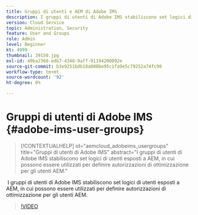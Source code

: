 ```yaml
---
title: Gruppi di utenti e AEM di Adobe IMS
description: I gruppi di utenti di Adobe IMS stabiliscono set logici di utenti esposti a AEM, in cui possono essere utilizzati per definire autorizzazioni di ottimizzazione per gli utenti AEM.
version: Cloud Service
topic: Administration, Security
feature: User and Groups
role: Admin
level: Beginner
kt: 4999
thumbnail: 39150.jpg
exl-id: 40ba2368-edb7-4348-9aff-91194200092e
source-git-commit: b3e9251bdb18a008be95c1fa9e5c79252a74fc98
workflow-type: tm+mt
source-wordcount: '92'
ht-degree: 0%

---
```


# Gruppi di utenti di Adobe IMS {#adobe-ims-user-groups}

>[!CONTEXTUALHELP]
>id="aemcloud_adobeims_usergroups"
>title="Gruppi di utenti di Adobe IMS"
>abstract="I gruppi di utenti di Adobe IMS stabiliscono set logici di utenti esposti a AEM, in cui possono essere utilizzati per definire autorizzazioni di ottimizzazione per gli utenti AEM."

 I gruppi di utenti di Adobe IMS stabiliscono set logici di utenti esposti a AEM, in cui possono essere utilizzati per definire autorizzazioni di ottimizzazione per gli utenti AEM.

>[!VIDEO](https://video.tv.adobe.com/v/39150?quality=12&learn=on)
